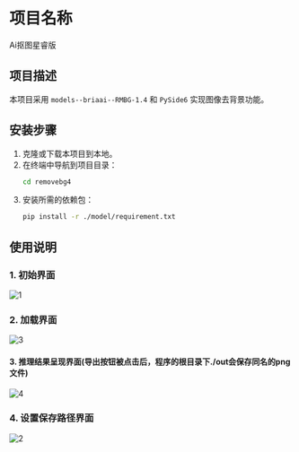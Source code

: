 # 项目名称
Ai抠图星睿版
## 项目描述
本项目采用 `models--briaai--RMBG-1.4` 和 `PySide6` 实现图像去背景功能。

## 安装步骤
1. 克隆或下载本项目到本地。
2. 在终端中导航到项目目录：
   ```bash
   cd removebg4
   ```
3. 安装所需的依赖包：
   ```bash
   pip install -r ./model/requirement.txt
   ```

## 使用说明

### 1. 初始界面

![1](https://github.com/user-attachments/assets/2ccf7781-3c85-4e98-9627-c6c455a41333)

### 2. 加载界面

![3](https://github.com/user-attachments/assets/65c5b9fc-50e2-493c-964b-c3f3f26797f5)

#### 3. 推理结果呈现界面(导出按钮被点击后，程序的根目录下./out会保存同名的png文件)

![4](https://github.com/user-attachments/assets/3fbf05ca-9c3a-4014-9946-0c913f9e946d)

### 4. 设置保存路径界面

![2](https://github.com/user-attachments/assets/309b0bcf-269f-4a34-82f9-0cd07ba2b86f)


